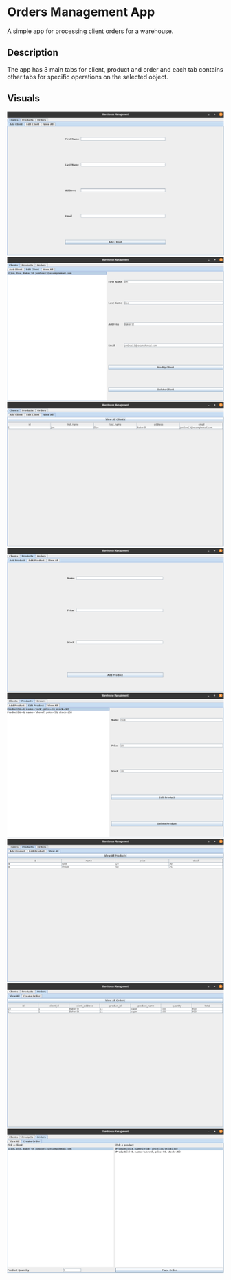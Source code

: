 # Orders Management App
A simple app for processing client orders for a warehouse.

## Description
The app has 3 main tabs for client, product and order and each tab contains other tabs for specific
operations on the selected object.

## Visuals
![](images/1.png)
![](images/2.png)
![](images/3.png)
![](images/4.png)
![](images/5.png)
![](images/6.png)
![](images/7.png)
![](images/8.png)